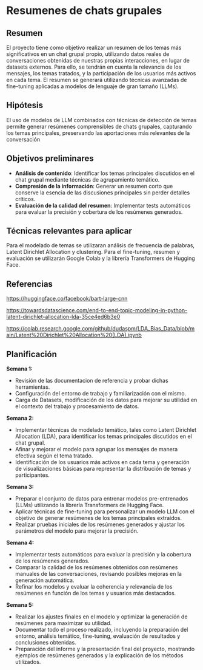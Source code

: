 
# Resumenes de chats grupales

## Resumen

El proyecto tiene como objetivo realizar un resumen de los temas más significativos en un chat grupal propio, utilizando datos reales de conversaciones obtenidas de nuestras propias interacciones, en lugar de datasets externos. Para ello, se tendrán en cuenta la relevancia de los mensajes, los temas tratados, y la participación de los usuarios más activos en cada tema. El resumen se generará utilizando técnicas avanzadas de fine-tuning aplicadas a modelos de lenguaje de gran tamaño (LLMs).

## Hipótesis

El uso de modelos de LLM combinados con técnicas de detección de temas permite generar resúmenes comprensibles de chats grupales, capturando los temas principales, preservando las aportaciones más relevantes de la conversación


## Objetivos preliminares

- **Análisis de contenido**: Identificar los temas principales discutidos en el chat grupal mediante técnicas de agrupamiento temático.
- **Compresión de la información**: Generar un resumen corto que conserve la esencia de las discusiones principales sin perder detalles críticos.
- **Evaluación de la calidad del resumen**: Implementar tests automáticos para evaluar la precisión y cobertura de los resúmenes generados.

## Técnicas relevantes para aplicar
Para el modelado de temas se utilizaran análisis de frecuencia de palabras, Latent Dirichlet Allocation y clustering.
Para el fine-tuning, resumen y evaluación se utilizarán Google Colab y la librería Transformers de Hugging Face.

## Referencias
https://huggingface.co/facebook/bart-large-cnn

https://towardsdatascience.com/end-to-end-topic-modeling-in-python-latent-dirichlet-allocation-lda-35ce4ed6b3e0

https://colab.research.google.com/github/dudaspm/LDA_Bias_Data/blob/main/Latent%20Dirichlet%20Allocation%20(LDA).ipynb


## Planificación

**Semana 1:** 
- Revisión de las documentacion de referencia y probar dichas herramientas. 
- Configuración del entorno de trabajo y familiarización con el mismo.
- Carga de Datasets, modificación de los datos para mejorar su utilidad en el contexto del trabajo y procesamiento de datos.

**Semana 2:** 
- Implementar técnicas de modelado temático, tales como Latent Dirichlet Allocation (LDA), para identificar los temas principales discutidos en el chat grupal.
- Afinar y mejorar el modelo para agrupar los mensajes de manera efectiva según el tema tratado.
- Identificación de los usuarios más activos en cada tema y generación de visualizaciones básicas para representar la distribución de temas y participantes.

**Semana 3:** 
- Preparar el conjunto de datos para entrenar modelos pre-entrenados (LLMs) utilizando la librería Transformers de Hugging Face.
- Aplicar técnicas de fine-tuning para personalizar un modelo LLM con el objetivo de generar resúmenes de los temas principales extraídos.
- Realizar pruebas iniciales de los resúmenes generados y ajustar los parámetros del modelo para mejorar la precisión.

**Semana 4:** 
- Implementar tests automáticos para evaluar la precisión y la cobertura de los resúmenes generados.
- Comparar la calidad de los resúmenes obtenidos con resúmenes manuales de las conversaciones, revisando posibles mejoras en la generación automática.
- Refinar los modelos y evaluar la coherencia y relevancia de los resúmenes en función de los temas y usuarios más destacados.

**Semana 5:** 
- Realizar los ajustes finales en el modelo y optimizar la generación de resúmenes para maximizar su utilidad.
- Documentar todo el proceso realizado, incluyendo la preparación del entorno, análisis temático, fine-tuning, evaluación de resultados y conclusiones obtenidas.
- Preparación del informe y la presentación final del proyecto, mostrando ejemplos de resúmenes generados y la explicación de los métodos utilizados.

